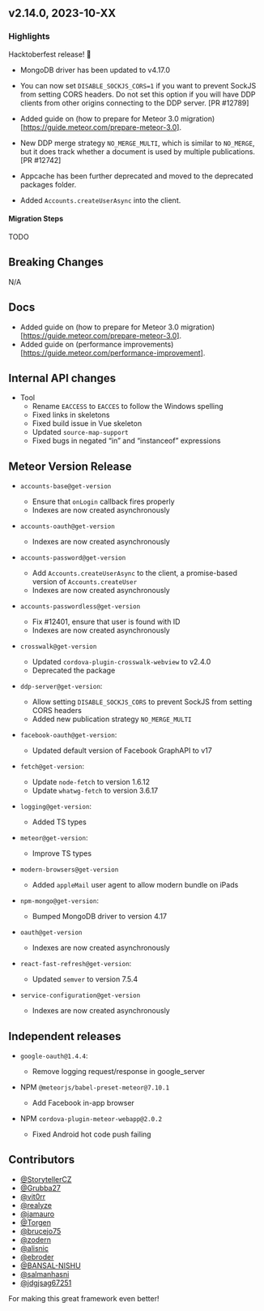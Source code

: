 ## v2.14.0, 2023-10-XX

### Highlights

Hacktoberfest release! 🎉

* MongoDB driver has been updated to v4.17.0

* You can now set `DISABLE_SOCKJS_CORS=1` if you want to prevent SockJS from setting CORS headers. Do not set this option if you will have DDP clients from other origins connecting to the DDP server. [PR #12789]

* Added guide on (how to prepare for Meteor 3.0 migration)[https://guide.meteor.com/prepare-meteor-3.0].

* New DDP merge strategy `NO_MERGE_MULTI`, which is similar to `NO_MERGE`, but it does track whether a document is used by multiple publications. [PR #12742]

* Appcache has been further deprecated and moved to the deprecated packages folder.

* Added `Accounts.createUserAsync` into the client.

#### Migration Steps

TODO

## Breaking Changes

N/A

## Docs

- Added guide on (how to prepare for Meteor 3.0 migration)[https://guide.meteor.com/prepare-meteor-3.0].
- Added guide on (performance improvements)[https://guide.meteor.com/performance-improvement].

##  Internal API changes

* Tool
  - Rename `EACCESS` to `EACCES` to follow the Windows spelling
  - Fixed links in skeletons
  - Fixed build issue in Vue skeleton
  - Updated `source-map-support`
  - Fixed bugs in negated “in” and “instanceof” expressions

## Meteor Version Release

* `accounts-base@get-version`
  - Ensure that `onLogin` callback fires properly
  - Indexes are now created asynchronously

* `accounts-oauth@get-version`
  - Indexes are now created asynchronously

* `accounts-password@get-version`
  - Add `Accounts.createUserAsync` to the client, a promise-based version of `Accounts.createUser`
  - Indexes are now created asynchronously

* `accounts-passwordless@get-version`
  - Fix #12401, ensure that user is found with ID
  - Indexes are now created asynchronously

* `crosswalk@get-version`
  - Updated `cordova-plugin-crosswalk-webview` to v2.4.0
  - Deprecated the package

* `ddp-server@get-version`:
  - Allow setting `DISABLE_SOCKJS_CORS` to prevent SockJS from setting CORS headers
  - Added new publication strategy `NO_MERGE_MULTI`

* `facebook-oauth@get-version`:
  - Updated default version of Facebook GraphAPI to v17

* `fetch@get-version`:
  - Update `node-fetch` to version 1.6.12
  - Update `whatwg-fetch` to version 3.6.17

* `logging@get-version`:
  - Added TS types

* `meteor@get-version`:
  - Improve TS types

* `modern-browsers@get-version`
  - Added `appleMail` user agent to allow modern bundle on iPads

* `npm-mongo@get-version`:
  - Bumped MongoDB driver to version 4.17

* `oauth@get-version`
  - Indexes are now created asynchronously

* `react-fast-refresh@get-version`:
  - Updated `semver` to version 7.5.4

* `service-configuration@get-version`
  - Indexes are now created asynchronously


## Independent releases

* `google-oauth@1.4.4`:
  - Remove logging request/response in google_server

* NPM `@meteorjs/babel-preset-meteor@7.10.1`
  - Add Facebook in-app browser

* NPM `cordova-plugin-meteor-webapp@2.0.2`
  - Fixed Android hot code push failing

## Contributors

- [@StorytellerCZ](https://github.com/sponsors/StorytellerCZ)
- [@Grubba27](https://github.com/sponsors/Grubba27)
- [@vit0rr](https://github.com/vit0rr)
- [@realyze](https://github.com/realyze)
- [@jamauro](https://github.com/jamauro)
- [@Torgen](https://github.com/Torgen)
- [@brucejo75](https://github.com/brucejo75)
- [@zodern](https://github.com/sponsors/zodern)
- [@alisnic](https://github.com/alisnic)
- [@ebroder](https://github.com/ebroder)
- [@BANSAL-NISHU](https://github.com/BANSAL-NISHU)
- [@salmanhasni](https://github.com/salmanhasni)
- [@jdgjsag67251](https://github.com/jdgjsag67251)

For making this great framework even better!

